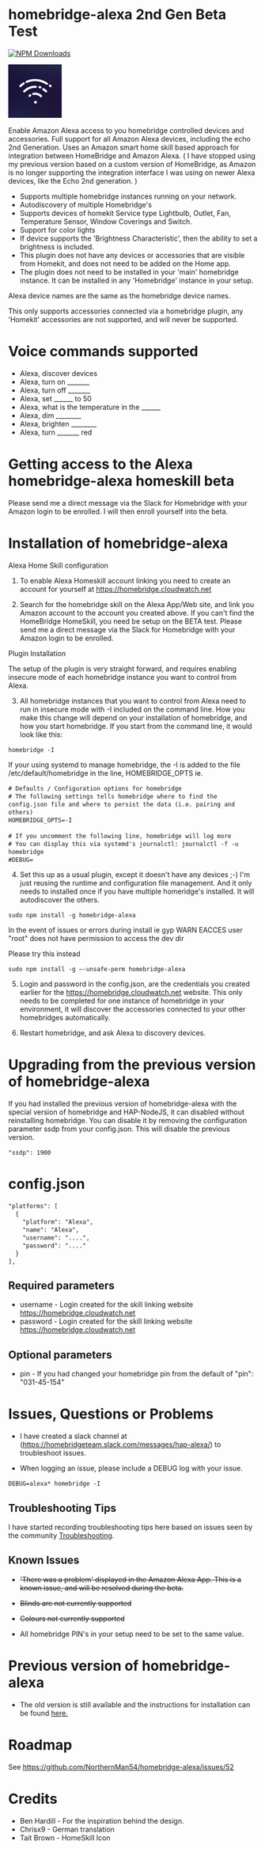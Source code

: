 # homebridge-alexa 2nd Gen Beta Test

[![NPM Downloads](https://img.shields.io/npm/dm/homebridge-alexa.svg?style=flat)](https://npmjs.org/package/homebridge-alexa)

![Icon](https://github.com/NorthernMan54/alexaAwsBackend/blob/master/skillPublish/homebridge-alexa-108.png?raw=true)

Enable Amazon Alexa access to you homebridge controlled devices and accessories.  Full support for all Amazon Alexa devices, including the echo 2nd Generation.  Uses an Amazon smart home skill based approach for integration between HomeBridge and Amazon Alexa.  ( I have stopped using my previous version based on a custom version of HomeBridge, as Amazon is no longer supporting the integration interface I was using on newer Alexa devices, like the Echo 2nd generation. )

* Supports multiple homebridge instances running on your network.
* Autodiscovery of multiple Homebridge's
* Supports devices of homekit Service type Lightbulb, Outlet, Fan, Temperature Sensor, Window Coverings and Switch.
* Support for color lights
* If device supports the 'Brightness Characteristic', then the ability to set a brightness is included.
* This plugin does not have any devices or accessories that are visible from Homekit, and does not need to be added on the Home app.
* The plugin does not need to be installed in your 'main' homebridge instance.  It can be installed in any 'Homebridge' instance in your setup.

Alexa device names are the same as the homebridge device names.

This only supports accessories connected via a homebridge plugin, any 'Homekit' accessories are not supported, and will never be supported.

# Voice commands supported

* Alexa, discover devices
* Alexa, turn on _______
* Alexa, turn off _______
* Alexa, set ______ to 50
* Alexa, what is the temperature in the ______
* Alexa, dim ________
* Alexa, brighten ________
* Alexa, turn _______ red

# Getting access to the Alexa homebridge-alexa homeskill beta

Please send me a direct message via the Slack for Homebridge with your Amazon login to be enrolled.  I will then enroll yourself into the beta.

# Installation of homebridge-alexa

Alexa Home Skill configuration

1. To enable Alexa Homeskill account linking you need to create an account for yourself at https://homebridge.cloudwatch.net

2. Search for the homebridge skill on the Alexa App/Web site, and link you Amazon account to the account you created above.  If you can't find the HomeBridge HomeSkill, you need be setup on the BETA test.  Please send me a direct message via the Slack for Homebridge with your Amazon login to be enrolled.

Plugin Installation

The setup of the plugin is very straight forward, and requires enabling insecure mode of each homebridge instance you want to control from Alexa.

3. All homebridge instances that you want to control from Alexa need to run in insecure mode with -I included on the command line.  How you make this change will depend on your installation of homebridge, and how you start homebridge.  If you start from the command line, it would look like this:

```
homebridge -I
```

If your using systemd to manage homebridge, the -I is added to the file /etc/default/homebridge in the line, HOMEBRIDGE_OPTS ie.

```
# Defaults / Configuration options for homebridge
# The following settings tells homebridge where to find the config.json file and where to persist the data (i.e. pairing and others)
HOMEBRIDGE_OPTS=-I

# If you uncomment the following line, homebridge will log more
# You can display this via systemd's journalctl: journalctl -f -u homebridge
#DEBUG=
```

4. Set this up as a usual plugin, except it doesn't have any devices ;-)  I'm just reusing the runtime and configuration file management. And it only needs to installed once if you have multiple homeridge's installed.  It will autodiscover the others.

```
sudo npm install -g homebridge-alexa
```

In the event of issues or errors during install ie gyp WARN EACCES user "root" does not have permission to access the dev dir

Please try this instead

```
sudo npm install -g —-unsafe-perm homebridge-alexa
```

5. Login and password in the config.json, are the credentials you created earlier for the https://homebridge.cloudwatch.net website.   This only needs to be completed for one instance of homebridge in your environment, it will discover the accessories connected to your other homebridges automatically.

6. Restart homebridge, and ask Alexa to discovery devices.

# Upgrading from the previous version of homebridge-alexa

If you had installed the previous version of homebridge-alexa with the special version of homebridge and HAP-NodeJS, it can disabled without reinstalling homebridge.  You can disable it by removing the configuration parameter ssdp from your config.json.  This will disable the previous version.

```
"ssdp": 1900
```

# config.json

```
"platforms": [
  {
    "platform": "Alexa",
    "name": "Alexa",
    "username": "....",
    "password": "...."
  }
],
```

## Required parameters

* username - Login created for the skill linking website https://homebridge.cloudwatch.net
* password - Login created for the skill linking website https://homebridge.cloudwatch.net

## Optional parameters

* pin - If you had changed your homebridge pin from the default of "pin": "031-45-154"

# Issues, Questions or Problems

* I have created a slack channel at (https://homebridgeteam.slack.com/messages/hap-alexa/) to troubleshoot issues.

* When logging an issue, please include a DEBUG log with your issue.

```
DEBUG=alexa* homebridge -I
```

## Troubleshooting Tips

I have started recording troubleshooting tips here based on issues seen by the community [Troubleshooting](Troubleshooting.MD).

## Known Issues

* ~~'There was a problem' displayed in the Amazon Alexa App.  This is a known issue, and will be resolved during the beta.~~
* ~~Blinds are not currently supported~~

* ~~Colours not currently supported~~
* All homebridge PIN's in your setup need to be set to the same value.

# Previous version of homebridge-alexa

* The old version is still available and the instructions for installation can be found  [here.](V1_README.md)

# Roadmap

See https://github.com/NorthernMan54/homebridge-alexa/issues/52

# Credits

* Ben Hardill - For the inspiration behind the design.
* Chrisx9 - German translation
* Tait Brown - HomeSkill Icon

